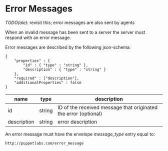 Error Messages
===

*TODO(ale):* revisit this; error messages are also sent by agents

When an invalid message has been sent to a server the server must respond with
an error message.

Error messages are described by the following json-schema:

```
{
    "properties" : {
        "id" : { "type" : "string" },
        "description" : { "type" : "string" }
    },
    "required" : ["description"],
    "additionalProperties" : false
}
```

| name | type | description
|------|------|------------
| id | string | ID of the received message that originated the error (optional)
| description | string | error description

An error message must have the envelope *message_type* entry equal to:

`http://puppetlabs.com/error_message`
